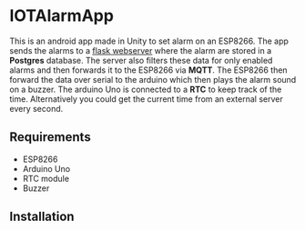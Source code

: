 # IOTAlarmApp
This is an android app made in Unity to set alarm on an ESP8266. The app sends the alarms to a  [flask webserver](https://github.com/IdrisFallout/IOTAlarmApp-flaskapi) where the alarm are stored in a **Postgres** database. The server also filters these data for only enabled alarms and then forwards it to the ESP8266 via **MQTT**. The ESP8266 then forward the data over serial to the arduino which then plays the alarm sound on a buzzer. The arduino Uno is connected to a **RTC** to keep track of the time. Alternatively you could get the current time from an external server every second.

## Requirements
- ESP8266
- Arduino Uno
- RTC module
- Buzzer

## Installation
